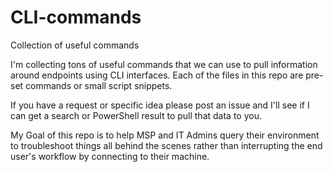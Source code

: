 # CLI-commands
Collection of useful commands


I'm collecting tons of useful commands that we can use to pull information around endpoints using CLI interfaces. Each of the files in this repo are pre-set commands or small script snippets.

If you have a request or specific idea please post an issue and I'll see if I can get a search or PowerShell result to pull that data to you.



My Goal of this repo is to help MSP and IT Admins query their environment to troubleshoot things all behind the scenes rather than interrupting the end user's workflow by connecting to their machine.
